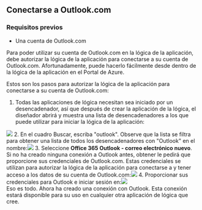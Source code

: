 ## <a name="connect-to-outlookcom"></a>Conectarse a Outlook.com

### <a name="prerequisites"></a>Requisitos previos
- Una cuenta de Outlook.com

Para poder utilizar su cuenta de Outlook.com en la lógica de la aplicación, debe autorizar la lógica de la aplicación para conectarse a su cuenta de Outlook.com. Afortunadamente, puede hacerlo fácilmente desde dentro de la lógica de la aplicación en el Portal de Azure. 

Estos son los pasos para autorizar la lógica de la aplicación para conectarse a su cuenta de Outlook.com:

1. Todas las aplicaciones de lógica necesitan sea iniciado por un desencadenador, así que después de crear la aplicación de la lógica, el diseñador abrirá y muestra una lista de desencadenadores a los que puede utilizar para iniciar la lógica de la aplicación:

  ![](./media/connectors-create-api-outlook/office365-outlook-0.png)
2. En el cuadro Buscar, escriba "outlook". Observe que la lista se filtra para obtener una lista de todos los desencadenadores con "Outlook" en el nombre:![](./media/connectors-create-api-outlook/office365-outlook-0-5.png)
3. Seleccione **Office 365 Outlook - correo electrónico nuevo**.   
  Si no ha creado ninguna conexión a Outlook antes, obtener le pedirá que proporcione sus credenciales de Outlook.com. Estas credenciales se utilizan para autorizar la lógica de la aplicación para conectarse a y tener acceso a los datos de su cuenta de Outlook.com:![](./media/connectors-create-api-outlook/office365-outlook-1.png)
4. Proporcionar sus credenciales para Outlook e iniciar sesión en:![](./media/connectors-create-api-outlook/office365-outlook-2.png)  
  Eso es todo. Ahora ha creado una conexión con Outlook. Esta conexión estará disponible para su uso en cualquier otra aplicación de lógica que cree.


